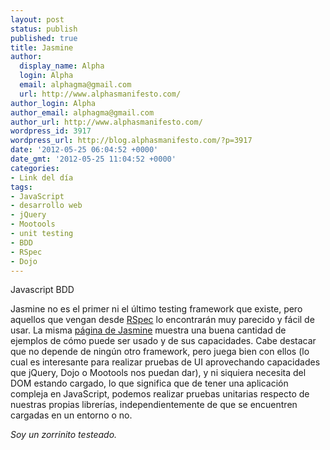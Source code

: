 ```yaml
---
layout: post
status: publish
published: true
title: Jasmine
author:
  display_name: Alpha
  login: Alpha
  email: alphagma@gmail.com
  url: http://www.alphasmanifesto.com/
author_login: Alpha
author_email: alphagma@gmail.com
author_url: http://www.alphasmanifesto.com/
wordpress_id: 3917
wordpress_url: http://blog.alphasmanifesto.com/?p=3917
date: '2012-05-25 06:04:52 +0000'
date_gmt: '2012-05-25 11:04:52 +0000'
categories:
- Link del día
tags:
- JavaScript
- desarrollo web
- jQuery
- Mootools
- unit testing
- BDD
- RSpec
- Dojo
---
```

Javascript BDD


Jasmine no es el primer ni el último testing framework que existe, pero aquellos que vengan desde [RSpec](http://rspec.info/) lo encontrarán muy parecido y fácil de usar.  La misma [página de Jasmine](http://pivotal.github.com/jasmine/) muestra una buena cantidad de ejemplos de cómo puede ser usado y de sus capacidades. Cabe destacar que no depende de ningún otro framework, pero juega bien con ellos (lo cual es interesante para realizar pruebas de UI aprovechando capacidades que jQuery, Dojo o Mootools nos puedan dar), y ni siquiera necesita del DOM estando cargado, lo que significa que de tener una aplicación compleja en JavaScript, podemos realizar pruebas unitarias respecto de nuestras propias librerías, independientemente de que se encuentren cargadas en un entorno o no.

_Soy un zorrinito testeado._
